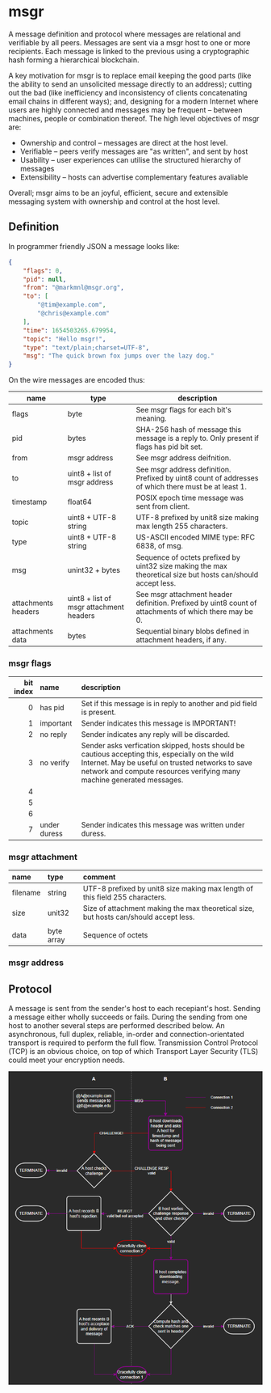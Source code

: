 # msgr

A message definition and protocol where messages are relational and verifiable by all peers. Messages are sent via a msgr host to one or more recipients. Each message is linked to the previous using a cryptographic hash forming a hierarchical blockchain.

A key motivation for msgr is to replace email keeping the good parts (like the ability to send an unsolicited message directly to an address); cutting out the bad (like inefficiency and inconsistency of clients concatenating email chains in different ways); and, designing for a modern Internet where users are highly connected and messages may be frequent – between machines, people or combination thereof. The high level objectives of msgr are:

* Ownership and control – messages are direct at the host level.
* Verifiable – peers verify messages are "as written", and sent by host 
* Usability – user experiences can utilise the structured hierarchy of messages
* Extensibility – hosts can advertise complementary features avaliable

Overall; msgr aims to be an joyful, efficient, secure and extensible messaging system with ownership and control at the host level.


## Definition

In programmer friendly JSON a message looks like:

```JSON
{
    "flags": 0,
    "pid": null,
    "from": "@markmnl@msgr.org",
    "to": [
        "@tim@example.com",
        "@chris@example.com"
    ],
    "time": 1654503265.679954,
    "topic": "Hello msgr!",
    "type": "text/plain;charset=UTF-8",
    "msg": "The quick brown fox jumps over the lazy dog."
}
```

On the wire messages are encoded thus:

|name|type|description|
|----|----|----|
|flags| byte | See msgr flags for each bit's meaning.|
|pid| bytes | SHA-256 hash of message this message is a reply to. Only present if flags has pid bit set.|
|from| msgr address | See msgr address deifnition.|
|to| uint8 + list of msgr address | See msgr address definition. Prefixed by uint8 count of addresses of which there must be at least 1.|
|timestamp| float64 | POSIX epoch time message was sent from client.|
|topic| uint8 + UTF-8 string | UTF-8 prefixed by unit8 size making max length 255 characters.|
|type| uint8 + UTF-8 string | US-ASCII encoded MIME type: RFC 6838, of msg.|
|msg| unint32 + bytes | Sequence of octets prefixed by uint32 size making the max theoretical size but hosts can/should accept less.|
|attachments headers| uint8 + list of msgr attachment headers | See msgr attachment header definition. Prefixed by uint8 count of attachments of which there may be 0.|
|attachments data| bytes | Sequential binary blobs defined in attachment headers, if any.|

### msgr flags

|bit index|name|description|
|----:|:----|:----|
|0|has pid|Set if this message is in reply to another and pid field is present.|
|1|important|Sender indicates this message is IMPORTANT!|
|2|no reply|Sender indicates any reply will be discarded.|
|3|no verify|Sender asks verfication skipped, hosts should be cautious accepting this, especially on the wild Internet. May be useful on trusted networks to save network and compute resources verifying many machine generated messages.|
|4| | |
|5| | |
|6| | |
|7|under duress|Sender indicates this message was written under duress.|

### msgr attachment

|name|type|comment|
|:----|:----|:----|
|filename|string|UTF-8 prefixed by unit8 size making max length of this field 255 characters.|
|size|unit32|Size of attachment making the max theoretical size, but hosts can/should accept less.|
| | | |
|data|byte array|Sequence of octets|


### msgr address



## Protocol

A message is sent from the sender's host to each recepiant's host. Sending a message either wholly succeeds or fails. During the sending from one host to another several steps are performed described below. An asynchronous, full duplex, reliable, in-order and connection-orientated transport is required to perform the full flow. Transmission Control Protocol (TCP) is an obvious choice, on top of which Transport Layer Security (TLS) could meet your encryption needs.

![msgr flow diagram](flow.png) 

